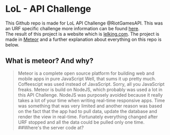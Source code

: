 # LoL - API Challenge
This Github repo is made for LoL API Challenge @RiotGamesAPI. This was an URF specific challenge more information can be found [here](https://developer.riotgames.com/discussion/riot-games-api/show/bX8Z86bm).<br>
The result of this project is a website which is [lelking.com](http://www.lelking.com/). The project is made in [Meteor](https://www.meteor.com/) and a further explanation about everything on this repo is below.
## What is meteor? And why?
> Meteor is a complete open source platform for building web and mobile apps in pure JavaScript
Well, that sums it up pretty much. Coffeescipt was used instead of JavaScript. Sorry, all you JavaScript freaks. Meteor is build on NodeJS, which probably was used a lot in this API Challenge. NodeJS was purposely avoided because it really takes a lot of your time when writing real-time responsive apps. Time was something that was very limited and another reason was based on the fact that the app had to pull data, update the database and render the view in real-time. Fortunately everything changed after URF stopped and all the data could be pulled only one time.
##Where's the server code at?